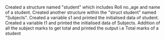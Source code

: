 Created a structure named "student" which includes Roll no.,age and name of a student.
Created another structure within the "struct student" named "Subjects".
Created a variable s1 and printed the initialised data of student.
Created a variable t1 and printed the initialised data of Subjects.
Addition of all the subject marks to get total and printed the output i.e Total marks of a student
